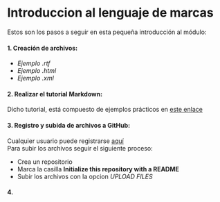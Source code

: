 # Introduccion al lenguaje de marcas

Estos son los pasos a seguir en esta pequeña introducción al módulo:

#### 1. Creación de archivos:  
 * _Ejemplo .rtf_
 * _Ejemplo .html_
 * _Ejemplo .xml_

#### 2. Realizar el tutorial Markdown: 
 Dicho tutorial, está compuesto de ejemplos prácticos en [este enlace](http://www.markdowntutorial.com/)
 
#### 3. Registro y subida de archivos a GitHub:

 Cualquier usuario puede registrarse [aquí](https://github.com/join)  
 Para subir los archivos seguir el siguiente proceso:
  * Crea un repositorio
  * Marca la casilla **Initialize this repository with a README**
  * Subir los archivos con la opcion _UPLOAD FILES_

#### 4.

